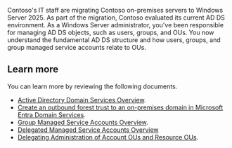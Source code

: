 Contoso's IT staff are migrating Contoso on-premises servers to Windows Server 2025. As part of the migration, Contoso evaluated its current AD DS environment. As a Windows Server administrator, you've been responsible for managing AD DS objects, such as users, groups, and OUs. You now understand the fundamental AD DS structure and how users, groups, and group managed service accounts relate to OUs.

## Learn more

You can learn more by reviewing the following documents.

- [Active Directory Domain Services Overview](/windows-server/identity/ad-ds/get-started/virtual-dc/active-directory-domain-services-overview?azure-portal=true).
- [Create an outbound forest trust to an on-premises domain in Microsoft Entra Domain Services](/azure/active-directory-domain-services/tutorial-create-forest-trust?azure-portal=true).
- [Group Managed Service Accounts Overview](/windows-server/security/group-managed-service-accounts/group-managed-service-accounts-overview?azure-portal=true).
- [Delegated Managed Service Accounts Overview](/windows-server/identity/ad-ds/manage/delegated-managed-service-accounts/delegated-managed-service-accounts-overview)
- [Delegating Administration of Account OUs and Resource OUs](/windows-server/identity/ad-ds/plan/delegating-administration-of-account-ous-and-resource-ous?azure-portal=true).
